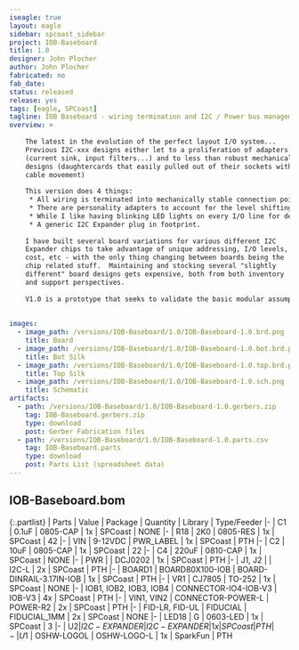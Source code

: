 ```yaml
---
iseagle: true
layout: eagle
sidebar: spcoast_sidebar
project: IOB-Baseboard
title: 1.0
designer: John Plocher
author: John Plocher
fabricated: no
fab_date: 
status: released
release: yes
tags: [eagle, SPCoast]
tagline: IOB Baseboard - wiring termination and I2C / Power bus management
overview: >
    
    The latest in the evolution of the perfect layout I/O system...
    Previous I2C-xxx designs either let to a proliferation of adapters
    (current sink, input filters...) and to less than robust mechanical
    designs (daughtercards that easily pulled out of their sockets with
    cable movement)
    
    This version does 4 things:
     * All wiring is terminated into mechanically stable connection points
     * There are personality adapters to account for the level shifting, buffering and other I/O line adaptions that may be needed
     * While I like having blinking LED lights on every I/O line for debugging, others do not - so there is now a plug-in LED monitor slot for each set of 4x I/O lines
     * A generic I2C Expander plug in footprint.
    
    I have built several board variations for various different I2C
    Expander chips to take advantage of unique addressing, I/O levels,
    cost, etc - with the only thing changing between boards being the
    chip related stuff.  Maintaining and stocking several "slightly
    different" board designs gets expensive, both from both inventory
    and support perspectives.
    
    V1.0 is a prototype that seeks to validate the basic modular assumptions I'm making.
    
    
images:
  - image_path: /versions/IOB-Baseboard/1.0/IOB-Baseboard-1.0.brd.png
    title: Board
  - image_path: /versions/IOB-Baseboard/1.0/IOB-Baseboard-1.0.bot.brd.png
    title: Bot Silk
  - image_path: /versions/IOB-Baseboard/1.0/IOB-Baseboard-1.0.top.brd.png
    title: Top Silk
  - image_path: /versions/IOB-Baseboard/1.0/IOB-Baseboard-1.0.sch.png
    title: Schematic
artifacts:
  - path: /versions/IOB-Baseboard/1.0/IOB-Baseboard-1.0.gerbers.zip
    tag: IOB-Baseboard.gerbers.zip
    type: download
    post: Gerber Fabrication files
  - path: /versions/IOB-Baseboard/1.0/IOB-Baseboard-1.0.parts.csv
    tag: IOB-Baseboard.parts
    type: download
    post: Parts List (spreadsheet data)
---
```


## IOB-Baseboard.bom

{:.partlist}
| Parts | Value | Package | Quantity | Library | Type/Feeder
|-
| C1 | 0.1uF | 0805-CAP | 1x | SPCoast | NONE
|-
| R18 | 2K0 | 0805-RES | 1x | SPCoast | 42
|-
| VIN | 9-12VDC | PWR_LABEL | 1x | SPCoast | PTH
|-
| C2 | 10uF | 0805-CAP | 1x | SPCoast | 22
|-
| C4 | 220uF | 0810-CAP | 1x | SPCoast | NONE
|-
| PWR |  | DCJ0202 | 1x | SPCoast | PTH
|-
| J1, J2 |  | I2C-L | 2x | SPCoast | PTH
|-
| BOARD1 | BOARD80X100-IOB | BOARD-DINRAIL-3.17IN-IOB | 1x | SPCoast | PTH
|-
| VR1 | CJ7805 | TO-252 | 1x | SPCoast | NONE
|-
| IOB1, IOB2, IOB3, IOB4 | CONNECTOR-IO4-IOB-V3 | IOB-V3 | 4x | SPCoast | PTH
|-
| VIN1, VIN2 | CONNECTOR-POWER-L | POWER-R2 | 2x | SPCoast | PTH
|-
| FID-LR, FID-UL | FIDUCIAL | FIDUCIAL_1MM | 2x | SPCoast | NONE
|-
| LED18 | G | 0603-LED | 1x | SPCoast | 3
|-
| U$2 | I2C-EXPANDER | I2C-EXPANDER | 1x | SPCoast | PTH
|-
| U$1 | OSHW-LOGOL | OSHW-LOGO-L | 1x | SparkFun | PTH
